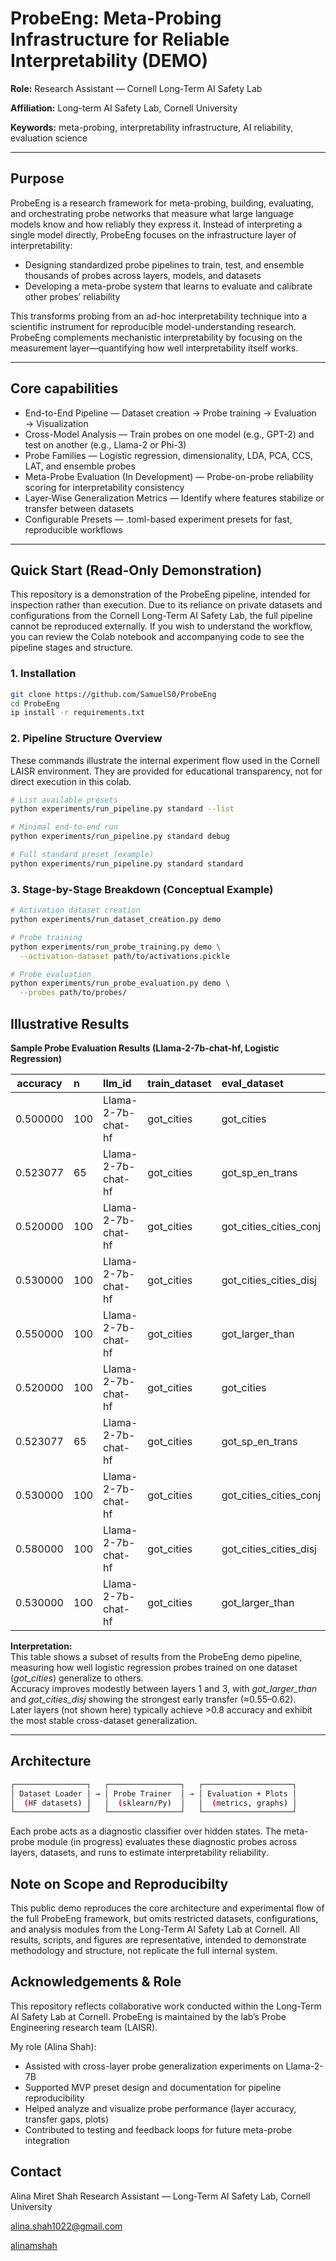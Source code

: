 # ProbeEng: Meta-Probing Infrastructure for Reliable Interpretability (DEMO) 

**Role:** Research Assistant — Cornell Long-Term AI Safety Lab

**Affiliation:** Long-term AI Safety Lab, Cornell University  

**Keywords:** meta-probing, interpretability infrastructure, AI reliability, evaluation science

---

## Purpose 

ProbeEng is a research framework for meta-probing, building, evaluating, and orchestrating probe networks that measure what large language models know and how reliably they express it.
Instead of interpreting a single model directly, ProbeEng focuses on the infrastructure layer of interpretability:
- Designing standardized probe pipelines to train, test, and ensemble thousands of probes across layers, models, and datasets
- Developing a meta-probe system that learns to evaluate and calibrate other probes’ reliability

This transforms probing from an ad-hoc interpretability technique into a scientific instrument for reproducible model-understanding research. ProbeEng complements mechanistic interpretability by focusing on the measurement layer—quantifying how well interpretability itself works.

---

## Core capabilities  

- End-to-End Pipeline — Dataset creation → Probe training → Evaluation → Visualization
- Cross-Model Analysis — Train probes on one model (e.g., GPT-2) and test on another (e.g., Llama-2 or Phi-3)
- Probe Families — Logistic regression, dimensionality, LDA, PCA, CCS, LAT, and ensemble probes
- Meta-Probe Evaluation (In Development) — Probe-on-probe reliability scoring for interpretability consistency
- Layer-Wise Generalization Metrics — Identify where features stabilize or transfer between datasets
- Configurable Presets — .toml-based experiment presets for fast, reproducible workflows

---

## Quick Start (Read-Only Demonstration) 

This repository is a demonstration of the ProbeEng pipeline, intended for inspection rather than execution.
Due to its reliance on private datasets and configurations from the Cornell Long-Term AI Safety Lab, the full pipeline cannot be reproduced externally.
If you wish to understand the workflow, you can review the Colab notebook and accompanying code to see the pipeline stages and structure.

### 1. Installation 

```bash
git clone https://github.com/SamuelS0/ProbeEng
cd ProbeEng
ip install -r requirements.txt
```

### 2. Pipeline Structure Overview
These commands illustrate the internal experiment flow used in the Cornell LAISR environment.
They are provided for educational transparency, not for direct execution in this colab. 

```bash
# List available presets
python experiments/run_pipeline.py standard --list

# Minimal end-to-end run
python experiments/run_pipeline.py standard debug

# Full standard preset (example)
python experiments/run_pipeline.py standard standard
```

### 3. Stage-by-Stage Breakdown (Conceptual Example)

```bash
# Activation dataset creation
python experiments/run_dataset_creation.py demo

# Probe training
python experiments/run_probe_training.py demo \
  --activation-dataset path/to/activations.pickle

# Probe evaluation
python experiments/run_probe_evaluation.py demo \
  --probes path/to/probes/
```


## Illustrative Results

**Sample Probe Evaluation Results (Llama-2-7b-chat-hf, Logistic Regression)**

| accuracy | n   | llm_id              | train_dataset | eval_dataset              | probe_method | layer | token_idx | split       | is_supervised | is_grouped | same_dataset | threshold | recovered_accuracy |
|:---------:|:----|:--------------------|:---------------|:---------------------------|:--------------|:------:|:-----------:|:-------------|:---------------|:-------------|:--------------|:-----------:|:--------------------:|
| 0.500000 | 100 | Llama-2-7b-chat-hf | got_cities | got_cities | lr | 1 | 0 | validation | True | False | True | 1.00 | 0.500000 |
| 0.523077 | 65  | Llama-2-7b-chat-hf | got_cities | got_sp_en_trans | lr | 1 | 0 | validation | True | False | False | 1.00 | 0.523077 |
| 0.520000 | 100 | Llama-2-7b-chat-hf | got_cities | got_cities_cities_conj | lr | 1 | 0 | validation | True | False | False | 0.97 | 0.536082 |
| 0.530000 | 100 | Llama-2-7b-chat-hf | got_cities | got_cities_cities_disj | lr | 1 | 0 | validation | True | False | False | 0.94 | 0.563830 |
| 0.550000 | 100 | Llama-2-7b-chat-hf | got_cities | got_larger_than | lr | 1 | 0 | validation | True | False | False | 1.00 | 0.550000 |
| 0.520000 | 100 | Llama-2-7b-chat-hf | got_cities | got_cities | lr | 3 | 0 | validation | True | False | True | 1.00 | 0.520000 |
| 0.523077 | 65  | Llama-2-7b-chat-hf | got_cities | got_sp_en_trans | lr | 3 | 0 | validation | True | False | False | 1.00 | 0.523077 |
| 0.530000 | 100 | Llama-2-7b-chat-hf | got_cities | got_cities_cities_conj | lr | 3 | 0 | validation | True | False | False | 0.97 | 0.546392 |
| 0.580000 | 100 | Llama-2-7b-chat-hf | got_cities | got_cities_cities_disj | lr | 3 | 0 | validation | True | False | False | 0.94 | 0.617021 |
| 0.530000 | 100 | Llama-2-7b-chat-hf | got_cities | got_larger_than | lr | 3 | 0 | validation | True | False | False | 1.00 | 0.530000 |

**Interpretation:**  
This table shows a subset of results from the ProbeEng demo pipeline, measuring how well logistic regression probes trained on one dataset (*got_cities*) generalize to others.  
Accuracy improves modestly between layers 1 and 3, with *got_larger_than* and *got_cities_disj* showing the strongest early transfer (≈0.55–0.62).  
Later layers (not shown here) typically achieve >0.8 accuracy and exhibit the most stable cross-dataset generalization.

---




## Architecture 
```bash
┌────────────────┐   ┌────────────────┐   ┌────────────────────┐
│ Dataset Loader │ → │ Probe Trainer  │ → │ Evaluation + Plots │
│  (HF datasets) │   │  (sklearn/Py)  │   │  (metrics, graphs) │
└────────────────┘   └────────────────┘   └────────────────────┘
```
Each probe acts as a diagnostic classifier over hidden states.
The meta-probe module (in progress) evaluates these diagnostic probes across layers, datasets, and runs to estimate interpretability reliability.

## Note on Scope and Reproducibilty 

This public demo reproduces the core architecture and experimental flow of the full ProbeEng framework,
but omits restricted datasets, configurations, and analysis modules from the
Long-Term AI Safety Lab at Cornell.
All results, scripts, and figures are representative,
intended to demonstrate methodology and structure, not replicate the full internal system. 
## Acknowledgements & Role 

This repository reflects collaborative work conducted within the Long-Term AI Safety Lab at Cornell.
ProbeEng is maintained by the lab’s Probe Engineering research team (LAISR).

My role (Alina Shah):
  - Assisted with cross-layer probe generalization experiments on Llama-2-7B
  - Supported MVP preset design and documentation for pipeline reproducibility
  - Helped analyze and visualize probe performance (layer accuracy, transfer gaps, plots)
  - Contributed to testing and feedback loops for future meta-probe integration
## Contact
Alina Miret Shah
Research Assistant — Long-Term AI Safety Lab, Cornell University

alina.shah1022@gmail.com  

[alinamshah](https://www.linkedin.com/in/alinamshah/)





